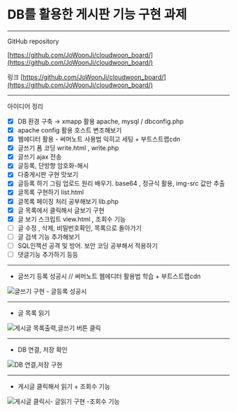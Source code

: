 # DB를 활용한 게시판 기능 구현 과제

---

GitHub repository 

[https://github.com/JoWoonJi/cloudwoon_board/](https://github.com/JoWoonJi/cloudwoon_board/)

링크 [https://github.com/JoWoonJi/cloudwoon_board/](https://github.com/JoWoonJi/cloudwoon_board/)

---

아이디어 정리

- [x]  DB 환경 구축 → xmapp 활용 apache, mysql  / dbconfig.php
- [x]  apache config 활용 호스트 변조해보기
- [x]  웹에디터 활용 - 써머노트 사용법 익히고 세팅 + 부트스트랩cdn
- [x]  글쓰기 폼 코딩 write.html , write.php
- [x]  글쓰기 ajax 전송
- [x]  글등록, 단방향 암호화-해시
- [x]  다중게시판 구현 맛보기
- [x]  글등록 하기 그림 업로드 원리 배우기. base64 , 정규식 활용, img-src 값만 추출
- [x]  글목록 구현하기 list.html
- [x]  글목록 페이징 처리 공부해보기 lib.php
- [x]  글 목록에서 클릭해서 글보기 구현
- [x]  글 보기 스크립트 view.html , 조회수 기능
- [ ]  글 수정 , 삭제, 비밀번호확인, 목록으로 돌아가기
- [ ]  글 검색 기능 추가해보기
- [ ]  SQL인젝션 공격 및 방어.  보안 코딩 공부해서 적용하기
- [ ]  댓글기능 추가하기 등등

---

- 글쓰기 등록 성공시 // 써머노트 웹에디터 활용법 학습 + 부트스트랩cdn

![글쓰기 구현 - 글등록 성공시](https://github.com/JoWoonJi/cloudwoon_board/assets/153145539/f4d0fbba-1eba-4be5-ae09-11cdebad8efc)

---

- 글 목록 읽기

![게시글 목록출력,글쓰기 버튼 클릭](https://github.com/JoWoonJi/cloudwoon_board/assets/153145539/37b2c79b-eae9-437b-9633-1bc4a0c46201)

---

- DB 연결, 저장 확인

![DB 연결,저장 구현](https://github.com/JoWoonJi/cloudwoon_board/assets/153145539/e73cfbbb-7bc1-4d17-a98b-761d95d2e931)

---

- 게시글 클릭해서 읽기  + 조회수 기능

![게시글 클릭시- 글읽기 구현 -조회수 기능](https://github.com/JoWoonJi/cloudwoon_board/assets/153145539/877f4185-18b2-4be5-96a0-dafc1311da63)
